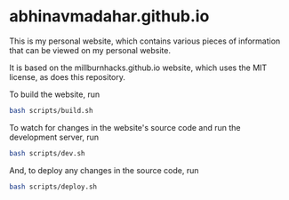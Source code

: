 # abhinavmadahar.github.io

This is my personal website, which contains various pieces of information that can be viewed on my personal website. 

It is based on the millburnhacks.github.io website, which uses the MIT license, as does this repository.

To build the website, run
```bash
bash scripts/build.sh
```

To watch for changes in the website's source code and run the development server, run 

```bash
bash scripts/dev.sh
```

And, to deploy any changes in the source code, run
```bash
bash scripts/deploy.sh
```
